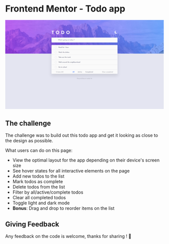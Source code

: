 # Frontend Mentor - Todo app

![](./public/images/preview.png)

## The challenge

The challenge was to build out this todo app and get it looking as close to the design as possible.

What users can do on this page:

- View the optimal layout for the app depending on their device's screen size
- See hover states for all interactive elements on the page
- Add new todos to the list
- Mark todos as complete
- Delete todos from the list
- Filter by all/active/complete todos
- Clear all completed todos
- Toggle light and dark mode
- **Bonus**: Drag and drop to reorder items on the list

## Giving Feedback

Any feedback on the code is welcome, thanks for sharing ! 🙏
